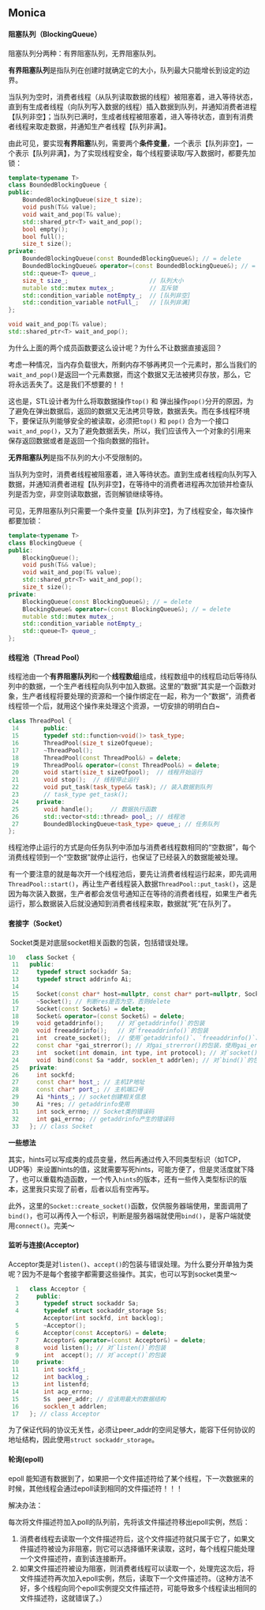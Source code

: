 ## Monica

#### 阻塞队列（BlockingQueue）

阻塞队列分两种：有界阻塞队列，无界阻塞队列。

**有界阻塞队列**是指队列在创建时就确定它的大小，队列最大只能增长到设定的边界。

​	当队列为空时，消费者线程（从队列读取数据的线程）被阻塞着，进入等待状态，直到有生成者线程（向队列写入数据的线程）插入数据到队列，并通知消费者进程【队列非空】；当队列已满时，生成者线程被阻塞着，进入等待状态，直到有消费者线程来取走数据，并通知生产者线程【队列非满】。

​	由此可见，要实现**有界阻塞**队列，需要两个**条件变量**，一个表示【队列非空】，一个表示【队列非满】，为了实现线程安全，每个线程要读取/写入数据时，都要先加锁：

```c++
template<typename T>
class BoundedBlockingQueue {
public:
    BoundedBlockingQueue(size_t size);
    void push(T&& value);
    void wait_and_pop(T& value);
    std::shared_ptr<T> wait_and_pop();
    bool empty();
    bool full();
    size_t size();
private:
    BoundedBlockingQueue(const BoundedBlockingQueue&); // = delete
    BoundedBlockingQueue& operator=(const BoundedBlockingQueue&); // = delete
    std::queue<T> queue_;
    size_t size_;                       // 队列大小
    mutable std::mutex mutex_;          // 互斥锁
    std::condition_variable notEmpty_;  // [队列非空]
    std::condition_variable notFull_;   // [队列非满]
};
```

```c++
void wait_and_pop(T& value);
std::shared_ptr<T> wait_and_pop();
```

为什么上面的两个成员函数要这么设计呢？为什么不让数据直接返回？

考虑一种情况，当内存负载很大，所剩内存不够再拷贝一个元素时，那么当我们的`wait_and_pop()`是返回一个元素数据，而这个数据又无法被拷贝存放，那么，它将永远丢失了。这是我们不想要的！！

这也是，STL设计者为什么将取数据操作`top()` 和 弹出操作`pop()`分开的原因，为了避免在弹出数据后，返回的数据又无法拷贝导致，数据丢失。而在多线程环境下，要保证队列能够安全的被读取，必须把`top()` 和 `pop()` 合为一个接口`wait_and_pop()`，又为了避免数据丢失，所以，我们应该传入一个对象的引用来保存返回数据或者是返回一个指向数据的指针。



**无界阻塞队列**是指不队列的大小不受限制的。

​	当队列为空时，消费者线程被阻塞着，进入等待状态。直到生成者线程向队列写入数据，并通知消费者进程【队列非空】，在等待中的消费者进程再次加锁并检查队列是否为空，非空则读取数据，否则解锁继续等待。

​	可见，无界阻塞队列只需要一个条件变量【队列非空】，为了线程安全，每次操作都要加锁：

```c++
template<typename T>
class BlockingQueue {
public:
    BlockingQueue();
    void push(T&& value);
    void wait_and_pop(T& value);
    std::shared_ptr<T> wait_and_pop();
    size_t size();
private:
    BlockingQueue(const BlockingQueue&); // = delete
    BlockingQueue& operator=(const BlockingQueue&); // = delete
	mutable std::mutex mutex_;
    std::condition_variable notEmpty_;
    std::queue<T> queue_;
};
```



#### 线程池（Thread Pool）

​	线程池由一个**有界阻塞队列**和一个**线程数组**组成，线程数组中的线程启动后等待队列中的数据，一个生产者线程向队列中加入数据。这里的“数据”其实是一个函数对象，生产者线程将要处理的资源和一个操作绑定在一起，称为一个”数据“，消费者线程领一个后，就用这个操作来处理这个资源，一切安排的明明白白~

```c++
class ThreadPool {
 14       public:                                  
 15       typedef std::function<void()> task_type;          
 16       ThreadPool(size_t sizeOfqueue);                                               
 17       ~ThreadPool();                  
 18       ThreadPool(const ThreadPool&) = delete;
 19       ThreadPool& operator=(const ThreadPool&) = delete;
 20       void start(size_t sizeOfpool);  // 线程开始运行       
 21       void stop();  // 线程停止运行                         
 22       void put_task(task_type&& task); // 装入数据到队列      
 23       // task_type get_task();          
 24     private:                                 
 25       void handle();     // 数据执行函数                    
 26       std::vector<std::thread> pool_; // 线程池         
 27       BoundedBlockingQueue<task_type> queue_; // 任务队列
};
```

​	线程池停止运行的方式是向任务队列中添加与消费者线程数相同的“空数据”，每个消费线程领到一个“空数据”就停止运行，也保证了已经装入的数据能被处理。

​	有一个要注意的就是每次开一个线程池后，要先让消费者线程运行起来，即先调用`ThreadPool::start()`，再让生产者线程装入数据`ThreadPool::put_task()`，这是因为每次装入数据，生产者都会发信号通知正在等待的消费者线程，如果生产者先运行，那么数据装入后就没通知到消费者线程来取，数据就“死”在队列了。



#### 套接字（Socket）

​	Socket类是对底层socket相关函数的包装，包括错误处理。

```c++
10   class Socket {                                                                     
 11   public:
 12     typedef struct sockaddr Sa;
 13     typedef struct addrinfo Ai;
 14  
 15     Socket(const char* host=nullptr, const char* port=nullptr, Socket::Ai *hints = nullptr
 16     ~Socket(); // 判断res是否为空，否则delete
 17     Socket(const Socket&) = delete;
 18     Socket& operator=(const Socket&) = delete;
 19     void getaddrinfo();    // 对`getaddrinfo()`的包装                  
 20     void freeaddrinfo();   // 对`freeaddrinfo()`的包装
 21     int  create_socket();  // 使用`getaddrinfo()`、`freeaddrinfo()`、`socket()`来创建协议无关的套接字
 22     const char *gai_strerror(); // 对gai_strerror()的包装，使用gai_errno
 23     int  socket(int domain, int type, int protocol); // 对`socket()`的包装
 24     void  bind(const Sa *addr, socklen_t addrlen); // 对`bind()`的包装
 25   private:
 26     int sockfd;
 27     const char* host_; // 主机IP地址
 28     const char* port_; // 主机端口号
 29     Ai *hints_; // socket创建相关信息
 30     Ai *res; // getaddrinfo使用
 31     int sock_errno; // Socket类的错误码
 32     int gai_errno; // getaddrinfo产生的错误码
 33   }; // class Socket

```

**一些想法**

​	其实，hints可以写成类的成员变量，然后再通过传入不同类型标识（如TCP，UDP等）来设置hints的值，这就需要写死hints，可能方便了，但是灵活度就下降了，也可以重载构造函数，一个传入`hints`的版本，还有一些传入类型标识的版本，这里我只实现了前者，后者以后有空再写。

​	此外，这里的`Socket::create_socket()`函数，仅供服务器端使用，里面调用了`bind()`，也可以再传入一个标识，判断是服务器端就使用`bind()`，是客户端就使用`connect()`。完美～



#### 监听与连接(Acceptor)

​	Acceptor类是对`listen()`、`accept()`的包装与错误处理。为什么要分开单独为类呢？因为不是每个套接字都需要这些操作。其实，也可以写到socket类里～

```c++
  1   class Acceptor {
  2     public:
  3       typedef struct sockaddr Sa;
  4       typedef struct sockaddr_storage Ss;
      	  Acceptor(int sockfd, int backlog);
  5       ~Acceptor();
  6       Acceptor(const Acceptor&) = delete;
  7       Acceptor& operator=(const Acceptor&) = delete;
  8       void listen(); // 对`listen()`的包装
  9       int  accept(); // 对`accept()`的包装
 10     private:
 11       int sockfd_;
 12       int backlog_;
 13       int listenfd;
 14       int acp_errno;
 15       Ss  peer_addr; // 应该用最大的数据结构
 16       socklen_t addrlen;
 17   }; // class Acceptor
```

​	为了保证代码的协议无关性，必须让peer_addr的空间足够大，能容下任何协议的地址结构，因此使用`struct sockaddr_storage`。



#### 轮询(epoll)

epoll 能知道有数据到了，如果把一个文件描述符给了某个线程，下一次数据来的时候，其他线程会通过epoll读到相同的文件描述符！！！

解决办法：

每次将文件描述符加入poll的队列前，先将该文件描述符移出epoll实例，然后：

1. 消费者线程去读取一个文件描述符后，这个文件描述符就只属于它了，如果文件描述符被设为非阻塞，则它可以选择循环来读取，这时，每个线程只能处理一个文件描述符，直到该连接断开。
2. 如果文件描述符被设为阻塞，则消费者线程可以读取一个，处理完这次后，将文件描述符再次加入epoll实例，然后，读取下一个文件描述符。（这种方法不好，多个线程向同个epoll实例提交文件描述符，可能导致多个线程读出相同的文件描述符，这就错误了。）